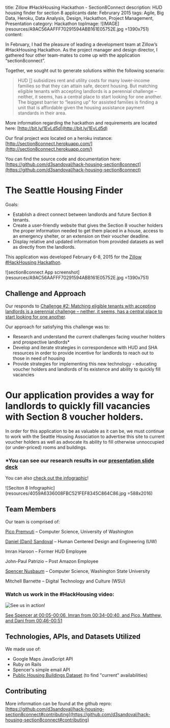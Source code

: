 title: Zillow #HackHousing Hackathon - Section8Connect
description: HUD housing finder for section 8 applicants
date: Februrary 2015
tags: Agile, Big Data, Heroku, Data Analysis, Design, Hackathon, Project Management, Presentation
category: Hackathon
topImage: ![IMAGE](resources/A9AC56AAFFF70291594ABB161E05752E.jpg =1390x751)
content:

In February, I had the pleasure of leading a development team at Zillow’s #HackHousing Hackathon. As the project manager and design director, I gathered four other team-mates to come up with the application “section8connect”.

Together, we sought out to generate solutions within the following scenario:

> HUD [] subsidizes rent and utility costs for many lower-income families so that they can attain safe, decent housing. But matching eligible tenants with accepting landlords is a perennial challenge – neither, it seems, has a central place to start looking for one another. The biggest barrier to “leasing up” for assisted families is finding a unit that is affordable given the housing assistance payment standards in their area.

More information regarding the hackathon and requirements are located here: [http://bit.ly/1EvLd5d](http://bit.ly/1EvLd5d)

Our final project _was_ located on a heroku instance: [http://section8connect.herokuapp.com/](http://section8connect.herokuapp.com/)

You can find the source code and documentation here: [https://github.com/d3sandoval/hack-housing-section8connect](https://github.com/d3sandoval/hack-housing-section8connect)

# The Seattle Housing Finder

Goals:
- Establish a direct connect between landlords and future Section 8 tenants.
- Create a user-friendly website that gives the Section 8 voucher holders the proper information needed to get them placed in a house, access to an emergency shelter, or an extension on their voucher deadline.
- Display relative and updated information from provided datasets as well as directly from the landlords.

This application was developed February 6-8, 2015 for the [Zillow #HackHousing Hackathon](http://www.eventbrite.com/e/hack-housing-empowering-smarter-decisions-a-weekend-hackathon-registration-15310832111).

![section8connect App screenshot](resources/A9AC56AAFFF70291594ABB161E05752E.jpg =1390x751)

## Challenge and Approach

Our responds to [Challenge #2: Matching eligible tenants with accepting landlords is a perennial challenge – neither, it seems, has a central place to start looking for one another](http://zillow.mediaroom.com/download/Housing+Hackathon+-+Background.pdf%20).

Our approach for satisfying this challenge was to:

- Research and understand the current challenges facing voucher holders and prospective landlords*
- Develop and iterate strategies in correspondence with HUD and SHA resources in order to provide incentive for landlords to reach out to those in need of housing
- Provide strategies for implementing this new technology - educating voucher holders and landlords of its existence and ability to quickly fill vacancies

# Our application provides a way for landlords to quickly fill vacancies with Section 8 voucher holders.
In order for this application to be as valuable as it can be, we must continue to work with the Seattle Housing Association to advertise this site to current voucher holders as well as advocate its ability to fill otherwise unnoccupied (or under-priced) rooms and buildings.

### *You can see our research results in our [presentation slide deck](https://github.com/d3sandoval/hack-housing-section8connect/blob/master/slide-deck.pptx)

You can also [check out the infographic](https://github.com/d3sandoval/hack-housing-section8connect/blob/master/research-results.jpg)!

![Seciton 8 Infographic](resources/4059A6336008FBC521FEF8345C864C86.jpg =588x2016)

## Team Members

Our team is comprised of:

[Pico Premvuti](http://students.washington.edu/natatp) – Computer Science, University of Washington 

[Daniel (Dani) Sandoval](http://www.desandoval.net) – Human Centered Design and Engineering (UW) 

Imran Haroon – Former HUD Employee 

John-Paul Patrizio – Post Amazon Employee 

[Spencer Nusbaum](http://www.spencernusbaum.me) – Computer Science, Washington State University

Mitchell Barnette – Digital Technology and Culture (WSU)

### Watch us work in the #HackHousing video:

![See us in action!](http://img.youtube.com/vi/9QXi2sAnyJk/0.jpg)

[See Spencer at 00:05-00:06, Imran from 00:34-00:40, and Pico, Matthew, and Dani from 00:46-00:51](http://www.youtube.com/watch?v=9QXi2sAnyJk)

## Technologies, APIs, and Datasets Utilized

We made use of:
- Google Maps JavaScript API
- Ruby on Rails
- Spencer's simple email API
- [Public Housing Buildings Dataset](http://zillowhack.hud.opendata.arcgis.com/datasets/2a462f6b548e4ab8bfd9b2523a3db4e2_0?geometry=-123.419%2C47.467%2C-121.245%2C47.745&filterByExtent=true&uiTab=table) (to find "current" availabilities)

## Contributing
More information can be found at the github repro: [https://github.com/d3sandoval/hack-housing-section8connect#contributing](https://github.com/d3sandoval/hack-housing-section8connect#contributing)

